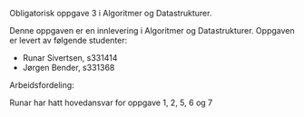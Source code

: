 Obligatorisk oppgave 3 i Algoritmer og Datastrukturer.

Denne oppgaven er en innlevering i Algoritmer og Datastrukturer. Oppgaven er levert av følgende studenter:

- Runar Sivertsen, s331414
- Jørgen Bender, s331368


Arbeidsfordeling:

Runar har hatt hovedansvar for oppgave 1, 2, 5, 6 og 7
